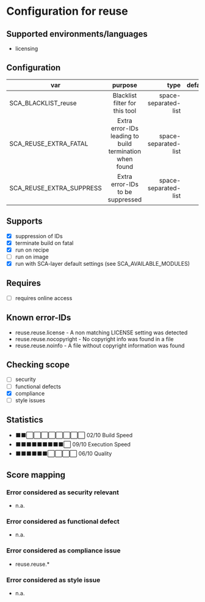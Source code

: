 # Configuration for reuse

## Supported environments/languages

* licensing

## Configuration

| var | purpose | type | default |
| ------------- |:-------------:| -----:| -----:
| SCA_BLACKLIST_reuse | Blacklist filter for this tool | space-separated-list | ""
| SCA_REUSE_EXTRA_FATAL | Extra error-IDs leading to build termination when found | space-separated-list | "":
| SCA_REUSE_EXTRA_SUPPRESS | Extra error-IDs to be suppressed | space-separated-list | ""

## Supports

* [x] suppression of IDs
* [x] terminate build on fatal
* [x] run on recipe
* [ ] run on image
* [x] run with SCA-layer default settings (see SCA_AVAILABLE_MODULES)

## Requires

* [ ] requires online access

## Known error-IDs

* reuse.reuse.license - A non matching LICENSE setting was detected
* reuse.reuse.nocopyright - No copyright info was found in a file
* reuse.reuse.noinfo - A file without copyright information was found

## Checking scope

* [ ] security
* [ ] functional defects
* [x] compliance
* [ ] style issues

## Statistics

* ⬛⬛⬜⬜⬜⬜⬜⬜⬜⬜ 02/10 Build Speed
* ⬛⬛⬛⬛⬛⬛⬛⬛⬛⬜ 09/10 Execution Speed
* ⬛⬛⬛⬛⬛⬛⬜⬜⬜⬜ 06/10 Quality

## Score mapping

### Error considered as security relevant

* n.a.

### Error considered as functional defect

* n.a.

### Error considered as compliance issue

* reuse.reuse.*

### Error considered as style issue

* n.a.
